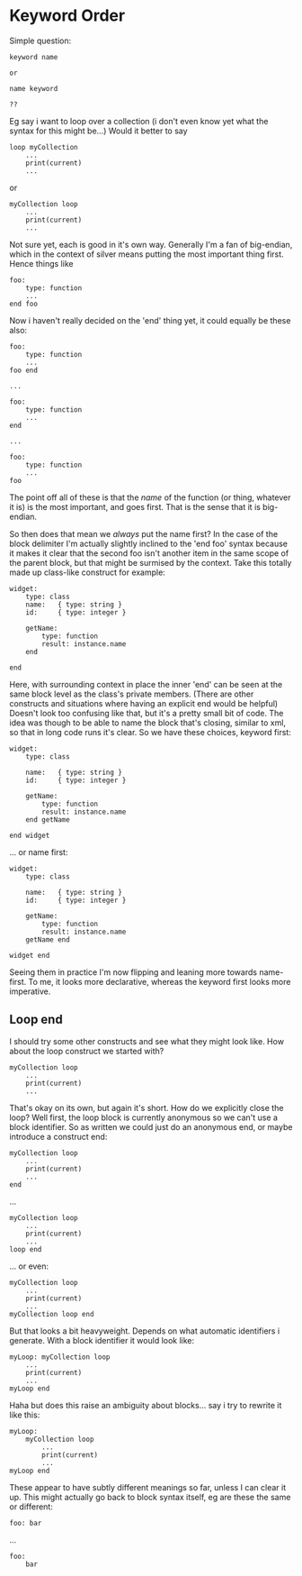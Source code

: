 

Keyword Order
=============

Simple question:

	keyword name

	or

	name keyword

	??


Eg say i want to loop over a collection (i don't even know yet what the syntax for this might be...)
Would it better to say

	loop myCollection
		...
		print(current)
		...

or

	myCollection loop
		...
		print(current)
		...


Not sure yet, each is good in it's own way.
Generally I'm a fan of big-endian, which in the context of silver means putting the most important thing first.
Hence things like

	foo:
		type: function
		...
	end foo

Now i haven't really decided on the 'end' thing yet, it could equally be these also:

	foo:
		type: function
		...
	foo end

	...

	foo:
		type: function
		...
	end

	...

	foo:
		type: function
		...
	foo



The point off all of these is that the *name* of the function (or thing, whatever it is) is the most important, and goes first.
That is the sense that it is big-endian.

So then does that mean we *always* put the name first?
In the case of the block delimiter I'm actually slightly inclined to the 'end foo' syntax because it makes it clear that the second foo isn't another item in the same scope of the parent block, but that might be surmised by the context.
Take this totally made up class-like construct for example:

	widget:
		type: class
		name: 	{ type: string }
		id:		{ type: integer }

		getName:
			type: function
			result: instance.name
		end

	end

Here, with surrounding context in place the inner 'end' can be seen at the same block level as the class's private members.
(There are other constructs and situations where having an explicit end would be helpful)
Doesn't look too confusing like that, but it's a pretty small bit of code.
The idea was though to be able to name the block that's closing, similar to xml, so that in long code runs it's clear.
So we have these choices, keyword first:

	widget:
		type: class

		name: 	{ type: string }
		id:		{ type: integer }

		getName:
			type: function
			result: instance.name
		end getName

	end widget


... or name first:


	widget:
		type: class

		name: 	{ type: string }
		id:		{ type: integer }

		getName:
			type: function
			result: instance.name
		getName end

	widget end


Seeing them in practice I'm now flipping and leaning more towards name-first.
To me, it looks more declarative, whereas the keyword first looks more imperative.


Loop end
--------

I should try some other constructs and see what they might look like.
How about the loop construct we started with?


	myCollection loop
		...
		print(current)
		...

That's okay on its own, but again it's short.
How do we explicitly close the loop?
Well first, the loop block is currently anonymous so we can't use a block identifier.
So as written we could just do an anonymous end, or maybe introduce a construct end:

	myCollection loop
		...
		print(current)
		...
	end

...

	myCollection loop
		...
		print(current)
		...
	loop end

... or even:

	myCollection loop
		...
		print(current)
		...
	myCollection loop end


But that looks a bit heavyweight. Depends on what automatic identifiers i generate.
With a block identifier it would look like:

	myLoop: myCollection loop
		...
		print(current)
		...
	myLoop end


Haha but does this raise an ambiguity about blocks... say i try to rewrite it like this:


	myLoop:
		myCollection loop
			...
			print(current)
			...
	myLoop end

These appear to have subtly different meanings so far, unless I can clear it up.
This might actually go back to block syntax itself, eg are these the same or different:

	foo: bar

...

	foo:
		bar





